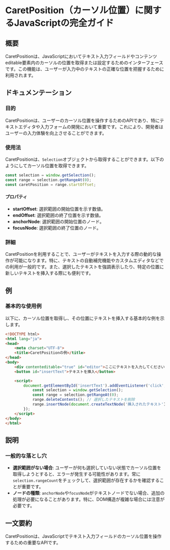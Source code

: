 <!--
Meta Description: # CaretPosition（カーソル位置）に関するJavaScriptの完全ガイド ## 概要 CaretPositionは、JavaScriptにおいてテキスト入力フィールドやコンテンツeditable要素内のカーソルの位置を取得または設定するためのインターフェースです。この機能は、ユーザーが...
Meta Keywords: selection, const, range, caretpositionは, html
-->

# CaretPosition（カーソル位置）に関するJavaScriptの完全ガイド

## 概要
CaretPositionは、JavaScriptにおいてテキスト入力フィールドやコンテンツeditable要素内のカーソルの位置を取得または設定するためのインターフェースです。この機能は、ユーザーが入力中のテキストの正確な位置を把握するために利用されます。

## ドキュメンテーション
### 目的
CaretPositionは、ユーザーのカーソル位置を操作するためのAPIであり、特にテキストエディタや入力フォームの開発において重要です。これにより、開発者はユーザーの入力体験を向上させることができます。

### 使用法
CaretPositionは、`Selection`オブジェクトから取得することができます。以下のようにしてカーソル位置を取得できます。

```javascript
const selection = window.getSelection();
const range = selection.getRangeAt(0);
const caretPosition = range.startOffset;
```

#### プロパティ
- **startOffset**: 選択範囲の開始位置を示す数値。
- **endOffset**: 選択範囲の終了位置を示す数値。
- **anchorNode**: 選択範囲の開始位置のノード。
- **focusNode**: 選択範囲の終了位置のノード。

### 詳細
CaretPositionを利用することで、ユーザーがテキストを入力する際の動的な操作が可能になります。特に、テキストの自動補完機能やカスタムエディタなどでの利用が一般的です。また、選択したテキストを強調表示したり、特定の位置に新しいテキストを挿入する際にも便利です。

## 例
### 基本的な使用例
以下に、カーソル位置を取得し、その位置にテキストを挿入する基本的な例を示します。

```html
<!DOCTYPE html>
<html lang="ja">
<head>
    <meta charset="UTF-8">
    <title>CaretPositionの例</title>
</head>
<body>
    <div contenteditable="true" id="editor">ここにテキストを入力してください。</div>
    <button id="insertText">テキストを挿入</button>

    <script>
        document.getElementById('insertText').addEventListener('click', function() {
            const selection = window.getSelection();
            const range = selection.getRangeAt(0);
            range.deleteContents(); // 選択したテキストを削除
            range.insertNode(document.createTextNode('挿入されたテキスト')); // 新しいテキストを挿入
        });
    </script>
</body>
</html>
```

## 説明
### 一般的な落とし穴
- **選択範囲がない場合**: ユーザーが何も選択していない状態でカーソル位置を取得しようとすると、エラーが発生する可能性があります。常に`selection.rangeCount`をチェックして、選択範囲が存在するかを確認することが重要です。
- **ノードの種類**: `anchorNode`や`focusNode`がテキストノードでない場合、追加の処理が必要になることがあります。特に、DOM構造が複雑な場合には注意が必要です。

## 一文要約
CaretPositionは、JavaScriptでテキスト入力フィールドのカーソル位置を操作するための重要なAPIです。